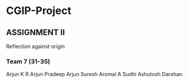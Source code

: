 # CGIP-Project

## ASSIGNMENT II

 Reflection against origin

### Team 7 (31-35)
 Arjun K R
 Arjun Pradeep
 Arjun Suresh
 Aromal A Sudhi
 Ashutosh Darshan



